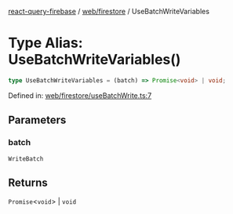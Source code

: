 [react-query-firebase](../../../modules.md) / [web/firestore](../index.md) / UseBatchWriteVariables

# Type Alias: UseBatchWriteVariables()

```ts
type UseBatchWriteVariables = (batch) => Promise<void> | void;
```

Defined in: [web/firestore/useBatchWrite.ts:7](https://github.com/vpishuk/react-query-firebase/blob/09a15a5d938c4bdaa4fd86491bcf8ea41c16371f/web/firestore/useBatchWrite.ts#L7)

## Parameters

### batch

`WriteBatch`

## Returns

`Promise`\<`void`\> \| `void`
